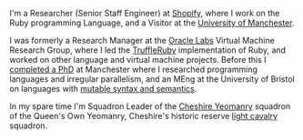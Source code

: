 I'm a Researcher (Senior Staff Engineer) at [Shopify](https://shopify.engineering/), where I work on the Ruby programming Language, and a Visitor at the [University of Manchester](https://www.manchester.ac.uk/).

I was formerly a Research Manager at the [Oracle Labs](https://labs.oracle.com/) Virtual Machine Research Group, where I led the [TruffleRuby](https://chrisseaton.com/truffleruby/) implementation of Ruby, and worked on other language and virtual machine projects. Before this I [completed a PhD](https://chrisseaton.com/phd/) at Manchester where I researched programming languages and irregular parallelism, and an MEng at the University of Bristol on languages with [mutable syntax and semantics](https://chrisseaton.com/katahdin/).

In my spare time I'm Squadron Leader of the [Cheshire Yeomanry](https://en.wikipedia.org/wiki/Cheshire_Yeomanry) squadron of the Queen's Own Yeomanry, Cheshire's historic reserve [light cavalry](https://en.wikipedia.org/wiki/Light_cavalry) squadron.
